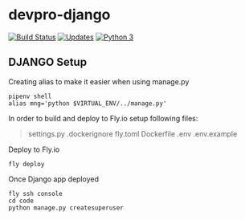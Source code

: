 # devpro-django
[![Build Status](https://app.travis-ci.com/mauriciodoerr/devpro-django.svg?branch=develop)](https://app.travis-ci.com/mauriciodoerr/devpro-django)
[![Updates](https://pyup.io/repos/github/mauriciodoerr/devpro-django/shield.svg)](https://pyup.io/repos/github/mauriciodoerr/devpro-django/)
[![Python 3](https://pyup.io/repos/github/mauriciodoerr/devpro-django/python-3-shield.svg)](https://pyup.io/repos/github/mauriciodoerr/devpro-django/)

## DJANGO Setup
Creating alias to make it easier when using manage.py
```console
pipenv shell
alias mng='python $VIRTUAL_ENV/../manage.py'
```

In order to build and deploy to Fly.io setup following files:
> settings.py
> .dockerignore
> fly.toml
> Dockerfile
> .env
> .env.example

Deploy to Fly.io
```console
fly deploy
```

Once Django app deployed
```console
fly ssh console
cd code
python manage.py createsuperuser
```